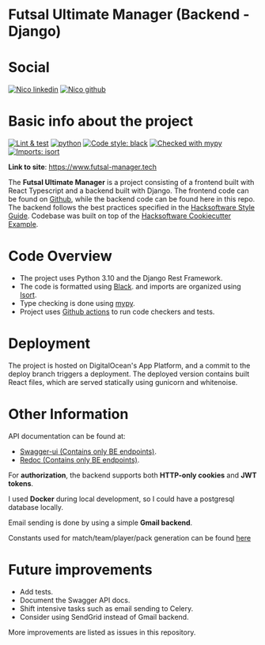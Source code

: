 # Futsal Ultimate Manager (Backend - Django)

# Social
[![Nico linkedin](https://img.shields.io/badge/LinkedIn-0077B5?style=for-the-badge&logo=linkedin&logoColor=white)](https://www.linkedin.com/in/nicolasmaskal/)
[![Nico github](https://img.shields.io/badge/GitHub-Nicolas264859-181717.svg?style=flat&logo=github)](https://github.com/Nicolas264859)

# Basic info about the project
[![Lint & test](https://github.com/Nicolas264859/Futsal-Sim-BE/actions/workflows/django.yml/badge.svg)](https://github.com/Nicolas264859/Futsal-Sim-BE/actions/workflows/django.yml)
[![python](https://img.shields.io/badge/Python-3.10-3776AB.svg?style=flat&logo=python&logoColor=white)](https://www.python.org)
[![Code style: black](https://img.shields.io/badge/code%20style-black-000000.svg)](https://github.com/psf/black)
[![Checked with mypy](http://www.mypy-lang.org/static/mypy_badge.svg)](http://mypy-lang.org/)
[![Imports: isort](https://img.shields.io/badge/%20imports-isort-%231674b1?style=flat&labelColor=ef8336)](https://pycqa.github.io/isort/)

**Link to site**: https://www.futsal-manager.tech

The **Futsal Ultimate Manager** is a project consisting of a frontend built with React Typescript and a backend built with Django. The frontend code can be found on [Github](https://github.com/Nicolas264859/Futsal-sim-FE), 
while the backend code can be found here in this repo. 
The backend follows the best practices specified in the 
[Hacksoftware Style Guide](https://github.com/HackSoftware/Django-Styleguide). 
Codebase was built on top of the [Hacksoftware Cookiecutter Example](https://github.com/HackSoftware/Django-Styleguide-Example).

# Code Overview
- The project uses Python 3.10 and the Django Rest Framework.
- The code is formatted using [Black](https://github.com/psf/black). and imports are organized using [Isort](https://pycqa.github.io/isort/).
- Type checking is done using [mypy](http://mypy-lang.org/).
- Project uses [Github actions](https://github.com/Nicolas264859/Futsal-Sim-BE/actions/workflows/django.yml) to run code checkers and tests.

# Deployment
The project is hosted on DigitalOcean's App Platform, and a commit to the deploy branch triggers a deployment. 
The deployed version contains built React files, which are served statically using gunicorn and whitenoise.

# Other Information
API documentation can be found at:
- [Swagger-ui (Contains only BE endpoints)](https://futsal-manager.tech/api/schema/swagger-ui/).
- [Redoc (Contains only BE endpoints)](https://futsal-manager.tech/api/schema/redoc/).

For **authorization**, the backend supports both **HTTP-only cookies** and **JWT tokens**.


I used **Docker** during local development, so I could have a postgresql database locally. 


Email sending is done by using a simple **Gmail backend**.

Constants used for match/team/player/pack generation can be found [here](https://github.com/Nicolas264859/Futsal-Sim-BE/blob/master/src/futsal_sim/constants.py)


# Future improvements 
* Add tests.
* Document the Swagger API docs.
* Shift intensive tasks such as email sending to Celery.
* Consider using SendGrid instead of Gmail backend.

More improvements are listed as issues in this repository.
